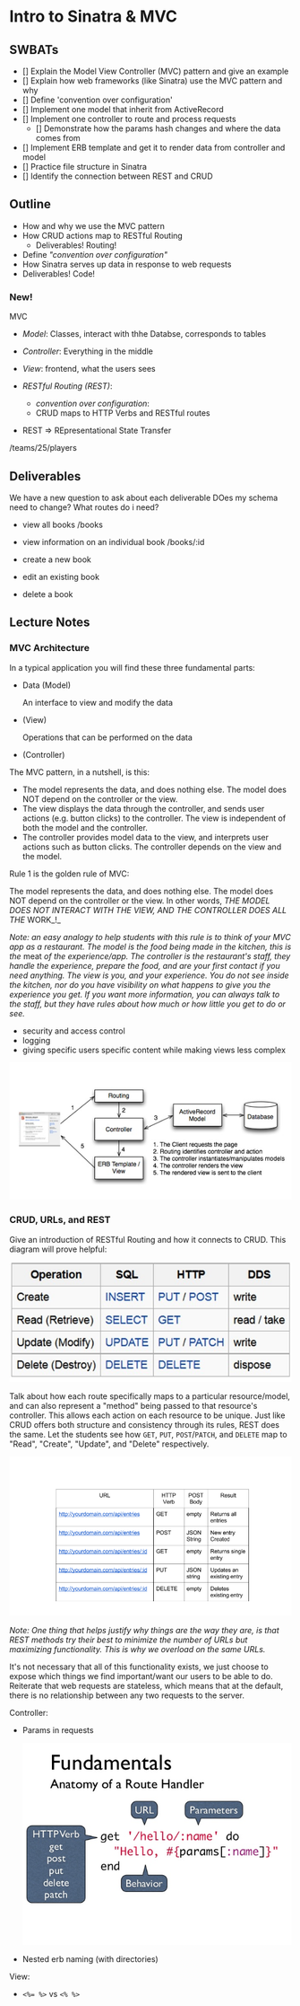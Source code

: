 # Intro to Sinatra & MVC

## SWBATs

- [] Explain the Model View Controller (MVC) pattern and give an example
- [] Explain how web frameworks (like Sinatra) use the MVC pattern and why
- [] Define 'convention over configuration'
- [] Implement one model that inherit from ActiveRecord
- [] Implement one controller to route and process requests
  - [] Demonstrate how the params hash changes and where the data comes from
- [] Implement ERB template and get it to render data from controller and model
- [] Practice file structure in Sinatra
- [] Identify the connection between REST and CRUD

## Outline

- How and why we use the MVC pattern
- How CRUD actions map to RESTful Routing
  - Deliverables! Routing!
- Define _"convention over configuration"_
- How Sinatra serves up data in response to web requests
 - Deliverables! Code!

### New!

MVC
- *Model*: Classes, interact with thhe Databse, corresponds to tables
- *Controller*: Everything in the middle
- *View*: frontend, what the users sees


- *RESTful Routing (REST)*:
  - *convention over configuration*:
  - CRUD maps to HTTP Verbs and RESTful routes

- REST =>
REpresentational State Transfer


/teams/25/players


## Deliverables

We have a new question to ask about each deliverable
DOes my schema need to change?
What routes do i need?

- view all books
/books

- view information on an individual book
/books/:id

- create a new book

- edit an existing book

- delete a book

## Lecture Notes

### MVC Architecture

In a typical application you will find these three fundamental parts:

* Data \(Model\)

  An interface to view and modify the data

* \(View\)

  Operations that can be performed on the data

* \(Controller\)

The MVC pattern, in a nutshell, is this:

* The model represents the data, and does nothing else. The model does NOT depend on the controller or the view.
* The view displays the data through the controller, and sends user actions \(e.g. button clicks\) to the controller. The view is independent of both the model and the controller.
* The controller provides model data to the view, and interprets user actions such as button clicks. The controller depends on the view and the model.

Rule 1 is the golden rule of MVC:

The model represents the data, and does nothing else. The model does NOT depend on the controller or the view. In other words, _THE MODEL DOES NOT INTERACT WITH THE VIEW, AND THE CONTROLLER DOES ALL THE_ WORK_!_

_Note: an easy analogy to help students with this rule is to think of your MVC app as a restaurant. The model is the food being made in the kitchen, this is the_ meat _of the experience/app. The controller is the restaurant's staff, they handle the experience, prepare the food, and are your first contact if you need anything. The view is you, and your experience. You do not see inside the kitchen, nor do you have visibility on what happens to give you the experience you get. If you want more information, you can always talk to the staff, but they have rules about how much or how little you get to do or see._


* security and access control
* logging
* giving specific users specific content while making views less complex

![](m2_sinatra_request.jpg)

### CRUD, URLs, and REST

Give an introduction of RESTful Routing and how it connects to CRUD. This diagram will prove helpful:

![](m2_sinatra_crud.jpg)

Talk about how each route specifically maps to a particular resource/model, and can also represent a "method" being passed to that resource's controller. This allows each action on each resource to be unique. Just like CRUD offers both structure and consistency through its rules, REST does the same. Let the students see how `GET`, `PUT`, `POST`/`PATCH`, and `DELETE` map to "Read", "Create", "Update", and "Delete" respectively.

![](m2_sinatra_rest.png)

_Note: One thing that helps justify why things are the way they are, is that REST methods try their best to minimize the number of URLs but maximizing functionality. This is why we overload on the same URLs._

It's not necessary that all of this functionality exists, we just choose to expose which things we find important/want our users to be able to do. Reiterate that web requests are stateless, which means that at the default, there is no relationship between any two requests to the server.

Controller:

* Params in requests

  ![](m2_sinatra_routing_code.jpg)

* Nested erb naming \(with directories\)


View:

* `<%= %>` vs `<% %>`

